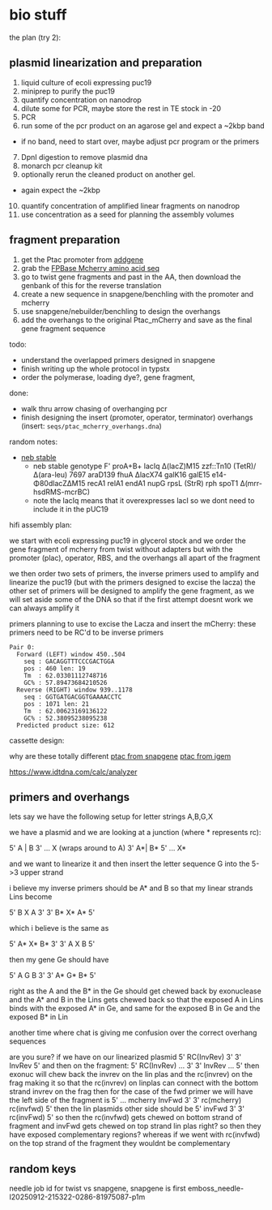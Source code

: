 # bio stuff

the plan (try 2):

## plasmid linearization and preparation
1) liquid culture of ecoli expressing puc19 
2) miniprep to purify the puc19
3) quantify concentration on nanodrop
4) dilute some for PCR, maybe store the rest in TE stock in -20
5) PCR 
6) run some of the pcr product on an agarose gel and expect a ~2kbp band
  - if no band, need to start over, maybe adjust pcr program or the primers
7) DpnI digestion to remove plasmid dna 
8) monarch pcr cleanup kit 
9) optionally rerun the cleaned product on another gel. 
  - again expect the ~2kbp 
10) quantify concentration of amplified linear fragments on nanodrop
11) use concentration as a seed for planning the assembly volumes  

## fragment preparation 
1) get the Ptac promoter from [addgene](https://www.addgene.org/177907/sequences/)
2) grab the [FPBase Mcherry amino acid seq](https://www.fpbase.org/protein/mcherry/)
3) go to twist gene fragments and past in the AA, then download the genbank of this for the reverse translation
4) create a new sequence in snapgene/benchling with the promoter and mcherry
5) use snapgene/nebuilder/benchling to design the overhangs 
6) add the overhangs to the original Ptac_mCherry and save as the final gene fragment sequence


todo:
- understand the overlapped primers designed in snapgene 
- finish writing up the whole protocol in typstx
- order the polymerase, loading dye?, gene fragment, 

done:
- walk thru arrow chasing of overhanging pcr 
- finish designing the insert (promoter, operator, terminator) overhangs (insert: `seqs/ptac_mcherry_overhangs.dna`)

random notes:
* [neb stable](https://www.neb.com/en-us/products/c3040-neb-stable-competent-e-coli-high-efficiency)
    - neb stable genotype  F' proA+B+ lacIq ∆(lacZ)M15 zzf::Tn10 (TetR)/∆(ara-leu) 7697 araD139 fhuA ∆lacX74 galK16 galE15 e14-  Φ80dlacZ∆M15 recA1 relA1 endA1 nupG rpsL (StrR) rph spoT1 ∆(mrr-hsdRMS-mcrBC) 
    - note the lacIq means that it overexpresses lacI so we dont need to include it in the pUC19 

hifi assembly plan:

we start with ecoli expressing puc19 in glycerol stock and we order the gene fragment of mcherry from twist without adapters but with the promoter (plac), operator, RBS, and the overhangs all apart of the fragment

we then order two sets of primers, the inverse primers used to amplify and linearize the puc19 (but with the primers designed to excise the lacza)
the other set of primers will be designed to amplify the gene fragment, as we will set aside some of the DNA so that if the first attempt doesnt work we can always amplify it



primers planning to use to excise the Lacza and insert the mCherry:
these primers need to be RC'd to be inverse primers 
```
Pair 0:
  Forward (LEFT) window 450..504
    seq : GACAGGTTTCCCGACTGGA
    pos : 460 len: 19
    Tm  : 62.03301112748716
    GC% : 57.89473684210526
  Reverse (RIGHT) window 939..1178
    seq : GGTGATGACGGTGAAAACCTC
    pos : 1071 len: 21
    Tm  : 62.00623169136122
    GC% : 52.38095238095238
  Predicted product size: 612
```


cassette design:

why are these totally different 
[ptac from snapgene](https://www.snapgene.com/plasmids/basic_cloning_vectors/tac_promoter)
[ptac from igem](https://registry.igem.org/parts/bba-k5515009)


https://www.idtdna.com/calc/analyzer



## primers and overhangs
lets say we have the following setup for letter strings A,B,G,X 

we have a plasmid and we are looking at a junction (where * represents rc):

5' A  |  B 3' ... X (wraps around to A) 
3' A*| B* 5' ... X* 

and we want to linearize it and then insert the letter sequence G into the 5->3 upper strand 

i believe my inverse primers should be A* and B so that my linear strands Lins become 

5' B X A 3'
3' B* X* A* 5' 

which i believe is the same as 

5' A* X* B* 3'
3' A   X   B   5' 

then my gene Ge should have 

5' A G B 3'
3' A* G* B* 5' 

right as the A and the B* in the Ge should get chewed back by exonuclease
and the A* and B in the Lins gets chewed back so that the exposed A in Lins binds with the exposed A* in Ge, and same for the exposed B in Ge and the exposed B* in Lin 


another time where chat is giving me confusion over the correct overhang sequences 

are you sure? if we have on our linearized plasmid 5' RC(InvRev) 3' 3' InvRev 5' and then on the fragment: 5' RC(InvRev) ... 3' 3' InvRev ... 5' then exonuc will chew back the invrev on the lin plas and the rc(invrev) on the frag making it so that the rc(invrev) on linplas can connect with the bottom strand invrev on the frag then for the case of the fwd primer we will have the left side of the fragment is 5' ... mcherry InvFwd 3' 3' rc(mcherry) rc(invfwd) 5' then the lin plasmids other side should be 5' invFwd 3' 3' rc(invFwd) 5' so then the rc(invfwd) gets chewed on bottom strand of fragment and invFwd gets chewed on top strand lin plas right? so then they have exposed complementary regions? whereas if we went with rc(invfwd) on the top strand of the fragment they wouldnt be complementary

## random keys

needle job id for twist vs snapgene, snapgene is first 
emboss_needle-I20250912-215322-0286-81975087-p1m 